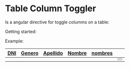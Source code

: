 # Table Column Toggler
Is a angular directive for toggle columms on a table:

Getting started:

Example:
<table class="registros" table-column-toggler-table> 
<thead>
  <tr> 
      <th hide><a href="javascript:" >DNI</a></th>
      <th hide><a href="javascript:" >Genero</a></th>
      <th><a href="javascript:" >Apellido</a></th>  
      <th><a href="javascript:" >Nombre</a></th>   
      <th><a href="javascript:" >nombres</a></th> 
      <th ignore></th>
  </tr>
</thead>
<tbody>
<!-- | orderBy: 'nombrelista'  --> 
  <tr ng-repeat="item in items " ng-if="items" table-column-toggler-repeat>
      <td ng-bind="item.dni"></td>
      <td ng-bind="item.genero"></td>
      <td ng-bind="item.apellido"></td>
      <td ng-bind="item.campo"></td>
      <td ng-bind="item.campo"></td>
      <td>
          <button></button>
      </td>
  </tr>
</tbody>
</table>
